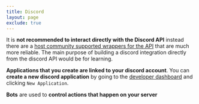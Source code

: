```yaml
---
title: Discord
layout: page
exclude: true
---
```


It is **not recommended to interact directly with the Discord API** instead there are a [host community supported wrappers for the API](https://discord.com/developers/docs/topics/community-resources#libraries) that are much more reliable. The main purpose of building a discord integration directly from the discord API would be for learning.

**Applications that you create are linked to your discord account**. You can **create a new discord application** by going to the [developer dashboard](https://discord.com/developers/applications/) and clicking `New Application`.

**Bots** are used to **control actions that happen on your server**
<!--stackedit_data:
eyJoaXN0b3J5IjpbMTAxNDMwOTE4LDIwOTE4OTM2NTQsLTIwND
Q0MTk0OTVdfQ==
-->